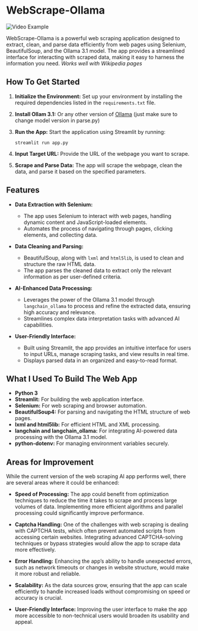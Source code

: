 # WebScrape-Ollama
![Video Example](https://github.com/user-attachments/assets/5fd4378b-ea65-467b-aace-3e3218b4fd7e)

WebScrape-Ollama is a powerful web scraping application designed to extract, clean, and parse data efficiently from web pages 
using Selenium, BeautifulSoup, and the Ollama 3.1 model. The app provides a streamlined interface for interacting with scraped 
data, making it easy to harness the information you need. *Works well with Wikipedia pages*

## How To Get Started
1. **Initialize the Environment:** Set up your environment by installing the required dependencies listed in the `requirements.txt` file.
2. **Install Ollam 3.1:** Or any other version of [Ollama](https://ollama.com) (just make sure to change model version in parse.py)
3. **Run the App:** Start the application using Streamlit by running:

    ```
    streamlit run app.py
    ```

4. **Input Target URL:** Provide the URL of the webpage you want to scrape.
5. **Scrape and Parse Data:** The app will scrape the webpage, clean the data, and parse it based on the specified parameters.

## Features
- **Data Extraction with Selenium:**
  - The app uses Selenium to interact with web pages, handling dynamic content and JavaScript-loaded elements.
  - Automates the process of navigating through pages, clicking elements, and collecting data.

- **Data Cleaning and Parsing:**
  - BeautifulSoup, along with `lxml` and `html5lib`, is used to clean and structure the raw HTML data.
  - The app parses the cleaned data to extract only the relevant information as per user-defined criteria.

- **AI-Enhanced Data Processing:**
  - Leverages the power of the Ollama 3.1 model through `langchain_ollama` to process and refine the extracted data, ensuring high accuracy and relevance.
  - Streamlines complex data interpretation tasks with advanced AI capabilities.

- **User-Friendly Interface:**
  - Built using Streamlit, the app provides an intuitive interface for users to input URLs, manage scraping tasks, and view results in real time.
  - Displays parsed data in an organized and easy-to-read format.

## What I Used To Build The Web App
- **Python 3**
- **Streamlit:** For building the web application interface.
- **Selenium:** For web scraping and browser automation.
- **BeautifulSoup4:** For parsing and navigating the HTML structure of web pages.
- **lxml and html5lib:** For efficient HTML and XML processing.
- **langchain and langchain_ollama:** For integrating AI-powered data processing with the Ollama 3.1 model.
- **python-dotenv:** For managing environment variables securely.

## Areas for Improvement

While the current version of the web scraping AI app performs well, there are several areas where it could be enhanced:

- **Speed of Processing:** The app could benefit from optimization techniques to reduce the time it takes to scrape and process large volumes of data. Implementing more efficient algorithms and parallel processing could significantly improve performance.
  
- **Captcha Handling:** One of the challenges with web scraping is dealing with CAPTCHA tests, which often prevent automated scripts from accessing certain websites. Integrating advanced CAPTCHA-solving techniques or bypass strategies would allow the app to scrape data more effectively.

- **Error Handling:** Enhancing the app’s ability to handle unexpected errors, such as network timeouts or changes in website structure, would make it more robust and reliable.

- **Scalability:** As the data sources grow, ensuring that the app can scale efficiently to handle increased loads without compromising on speed or accuracy is crucial.

- **User-Friendly Interface:** Improving the user interface to make the app more accessible to non-technical users would broaden its usability and appeal.

